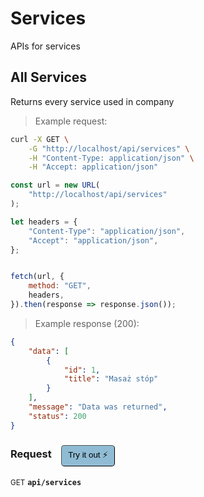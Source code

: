 # Services

APIs for services

## All Services


Returns every service used in company

> Example request:

```bash
curl -X GET \
    -G "http://localhost/api/services" \
    -H "Content-Type: application/json" \
    -H "Accept: application/json"
```

```javascript
const url = new URL(
    "http://localhost/api/services"
);

let headers = {
    "Content-Type": "application/json",
    "Accept": "application/json",
};


fetch(url, {
    method: "GET",
    headers,
}).then(response => response.json());
```


> Example response (200):

```json
{
    "data": [
        {
            "id": 1,
            "title": "Masaż stóp"
        }
    ],
    "message": "Data was returned",
    "status": 200
}
```
<div id="execution-results-GETapi-services" hidden>
    <blockquote>Received response<span id="execution-response-status-GETapi-services"></span>:</blockquote>
    <pre class="json"><code id="execution-response-content-GETapi-services"></code></pre>
</div>
<div id="execution-error-GETapi-services" hidden>
    <blockquote>Request failed with error:</blockquote>
    <pre><code id="execution-error-message-GETapi-services"></code></pre>
</div>
<form id="form-GETapi-services" data-method="GET" data-path="api/services" data-authed="0" data-hasfiles="0" data-headers='{"Content-Type":"application\/json","Accept":"application\/json"}' onsubmit="event.preventDefault(); executeTryOut('GETapi-services', this);">
<h3>
    Request&nbsp;&nbsp;&nbsp;
        <button type="button" style="background-color: #8fbcd4; padding: 5px 10px; border-radius: 5px; border-width: thin;" id="btn-tryout-GETapi-services" onclick="tryItOut('GETapi-services');">Try it out ⚡</button>
    <button type="button" style="background-color: #c97a7e; padding: 5px 10px; border-radius: 5px; border-width: thin;" id="btn-canceltryout-GETapi-services" onclick="cancelTryOut('GETapi-services');" hidden>Cancel</button>&nbsp;&nbsp;
    <button type="submit" style="background-color: #6ac174; padding: 5px 10px; border-radius: 5px; border-width: thin;" id="btn-executetryout-GETapi-services" hidden>Send Request 💥</button>
    </h3>
<p>
<small class="badge badge-green">GET</small>
 <b><code>api/services</code></b>
</p>
</form>



